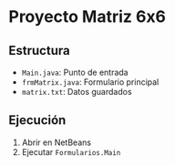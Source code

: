 # Proyecto Matriz 6x6

## Estructura
- `Main.java`: Punto de entrada
- `frmMatrix.java`: Formulario principal
- `matrix.txt`: Datos guardados

## Ejecución
1. Abrir en NetBeans
2. Ejecutar `Formularios.Main`
